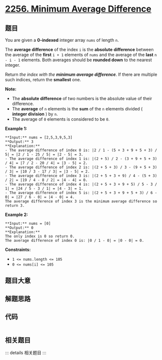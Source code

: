 # [2256. Minimum Average Difference](https://leetcode.com/problems/minimum-average-difference)

## 题目

You are given a **0-indexed** integer array `nums` of length `n`.

The **average difference** of the index `i` is the **absolute** **difference**
between the average of the **first** `i + 1` elements of `nums` and the
average of the **last** `n - i - 1` elements. Both averages should be
**rounded down** to the nearest integer.

Return _the index with the **minimum average difference**_. If there are
multiple such indices, return the **smallest** one.

**Note:**

  * The **absolute difference** of two numbers is the absolute value of their difference.
  * The **average** of `n` elements is the **sum** of the `n` elements divided ( **integer division** ) by `n`.
  * The average of `0` elements is considered to be `0`.



**Example 1:**

    
    
    **Input:** nums = [2,5,3,9,5,3]
    **Output:** 3
    **Explanation:**
    - The average difference of index 0 is: |2 / 1 - (5 + 3 + 9 + 5 + 3) / 5| = |2 / 1 - 25 / 5| = |2 - 5| = 3.
    - The average difference of index 1 is: |(2 + 5) / 2 - (3 + 9 + 5 + 3) / 4| = |7 / 2 - 20 / 4| = |3 - 5| = 2.
    - The average difference of index 2 is: |(2 + 5 + 3) / 3 - (9 + 5 + 3) / 3| = |10 / 3 - 17 / 3| = |3 - 5| = 2.
    - The average difference of index 3 is: |(2 + 5 + 3 + 9) / 4 - (5 + 3) / 2| = |19 / 4 - 8 / 2| = |4 - 4| = 0.
    - The average difference of index 4 is: |(2 + 5 + 3 + 9 + 5) / 5 - 3 / 1| = |24 / 5 - 3 / 1| = |4 - 3| = 1.
    - The average difference of index 5 is: |(2 + 5 + 3 + 9 + 5 + 3) / 6 - 0| = |27 / 6 - 0| = |4 - 0| = 4.
    The average difference of index 3 is the minimum average difference so return 3.
    

**Example 2:**

    
    
    **Input:** nums = [0]
    **Output:** 0
    **Explanation:**
    The only index is 0 so return 0.
    The average difference of index 0 is: |0 / 1 - 0| = |0 - 0| = 0.
    



**Constraints:**

  * `1 <= nums.length <= 105`
  * `0 <= nums[i] <= 105`


## 题目大意

## 解题思路

## 代码

```javascript

```

## 相关题目

::: details 相关题目
:::
